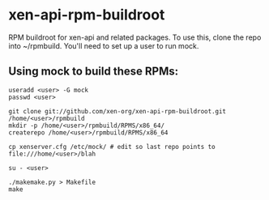 xen-api-rpm-buildroot
=====================

RPM buildroot for xen-api and related packages. To use this, clone the
repo into ~/rpmbuild. You'll need to set up a user to run mock.

Using mock to build these RPMs:
-------------------------------

```
useradd <user> -G mock
passwd <user>

git clone git://github.com/xen-org/xen-api-rpm-buildroot.git /home/<user>/rpmbuild
mkdir -p /home/<user>/rpmbuild/RPMS/x86_64/
createrepo /home/<user>/rpmbuild/RPMS/x86_64

cp xenserver.cfg /etc/mock/ # edit so last repo points to file:///home/<user>/blah

su - <user>

./makemake.py > Makefile
make
```
